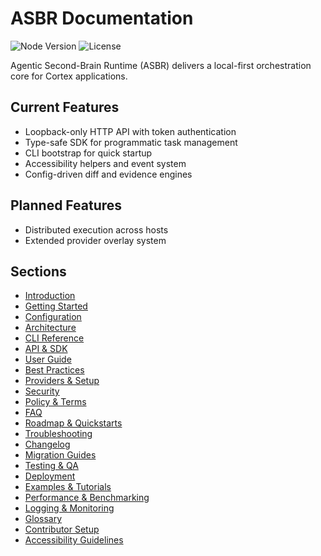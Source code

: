 # ASBR Documentation

![Node Version](https://img.shields.io/badge/node-%3E=18-green)
![License](https://img.shields.io/badge/license-Apache--2.0%20OR%20Commercial-blue)

Agentic Second-Brain Runtime (ASBR) delivers a local-first orchestration core for Cortex applications.

## Current Features
- Loopback-only HTTP API with token authentication
- Type-safe SDK for programmatic task management
- CLI bootstrap for quick startup
- Accessibility helpers and event system
- Config-driven diff and evidence engines

## Planned Features
- Distributed execution across hosts
- Extended provider overlay system

## Sections
- [Introduction](./introduction.md)
- [Getting Started](./getting-started.md)
- [Configuration](./configuration.md)
- [Architecture](./architecture.md)
- [CLI Reference](./cli.md)
- [API & SDK](./api.md)
- [User Guide](./user-guide.md)
- [Best Practices](./best-practices.md)
- [Providers & Setup](./providers.md)
- [Security](./security.md)
- [Policy & Terms](./policy-terms.md)
- [FAQ](./faq.md)
- [Roadmap & Quickstarts](./roadmap.md)
- [Troubleshooting](./troubleshooting.md)
- [Changelog](./changelog.md)
- [Migration Guides](./migration.md)
- [Testing & QA](./testing.md)
- [Deployment](./deployment.md)
- [Examples & Tutorials](./examples.md)
- [Performance & Benchmarking](./performance.md)
- [Logging & Monitoring](./logging-monitoring.md)
- [Glossary](./glossary.md)
- [Contributor Setup](./contributor-setup.md)
- [Accessibility Guidelines](./accessibility.md)
